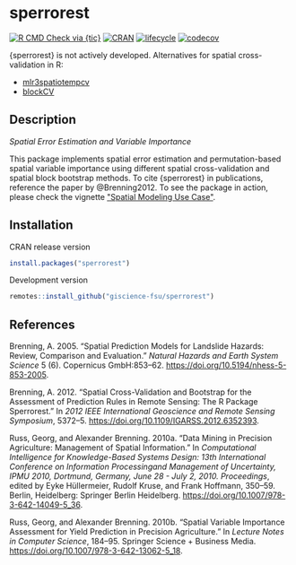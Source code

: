 # sperrorest

<!-- badges: start -->
[![R CMD Check via {tic}](https://github.com/giscience-fsu/sperrorest/workflows/R%20CMD%20Check%20via%20{tic}/badge.svg?branch=master)](https://github.com/giscience-fsu/sperrorest/actions)
[![CRAN](https://www.r-pkg.org/badges/version/sperrorest)](https://cran.r-project.org/package=sperrorest)
[![lifecycle](https://img.shields.io/badge/lifecycle-retired-blue.svg)](https://lifecycle.r-lib.org/articles/stages.html)
[![codecov](https://codecov.io/gh/giscience-fsu/sperrorest/branch/master/graph/badge.svg)](https://codecov.io/gh/giscience-fsu/sperrorest)
<!-- badges: end -->

{sperrorest} is not actively developed.
Alternatives for spatial cross-validation in R:

- [mlr3spatiotempcv](https://github.com/mlr-org/mlr3spatiotempcv)
- [blockCV](https://github.com/rvalavi/blockCV)

## Description

*Spatial Error Estimation and Variable Importance*

This package implements spatial error estimation and permutation-based spatial variable importance using different spatial cross-validation and spatial block bootstrap methods. 
To cite {sperrorest} in publications, reference the paper by @Brenning2012. 
To see the package in action, please check the vignette ["Spatial Modeling Use Case"](https://giscience-fsu.github.io/sperrorest/articles/spatial-modeling-use-case.html).

## Installation

CRAN release version

```r
install.packages("sperrorest")
```

Development version

```r
remotes::install_github("giscience-fsu/sperrorest")
```

## References

Brenning, A. 2005. “Spatial Prediction Models for Landslide Hazards:
Review, Comparison and Evaluation.” *Natural Hazards and Earth System
Science* 5 (6). Copernicus GmbH:853–62.
https://doi.org/10.5194/nhess-5-853-2005.

Brenning, A. 2012. “Spatial Cross-Validation and Bootstrap for the Assessment of
Prediction Rules in Remote Sensing: The R Package Sperrorest.” In *2012
IEEE International Geoscience and Remote Sensing Symposium*, 5372–5.
https://doi.org/10.1109/IGARSS.2012.6352393.

Russ, Georg, and Alexander Brenning. 2010a. “Data Mining in Precision
Agriculture: Management of Spatial Information.” In *Computational
Intelligence for Knowledge-Based Systems Design: 13th International
Conference on Information Processingand Management of Uncertainty, IPMU
2010, Dortmund, Germany, June 28 - July 2, 2010. Proceedings*, edited by
Eyke Hüllermeier, Rudolf Kruse, and Frank Hoffmann, 350–59. Berlin,
Heidelberg: Springer Berlin Heidelberg.
https://doi.org/10.1007/978-3-642-14049-5_36.

Russ, Georg, and Alexander Brenning. 2010b. “Spatial Variable Importance Assessment for Yield Prediction
in Precision Agriculture.” In *Lecture Notes in Computer Science*,
184–95. Springer Science + Business Media.
https://doi.org/10.1007/978-3-642-13062-5_18.

